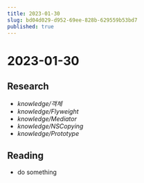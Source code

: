 ```yaml
---
title: 2023-01-30
slug: bd04d029-d952-69ee-828b-629559b53bd7
published: true
---
```


# 2023-01-30

## Research

* *knowledge/객체*
* *knowledge/Flyweight*
* *knowledge/Mediator*
* *knowledge/NSCopying*
* *knowledge/Prototype*

## Reading

* do something

